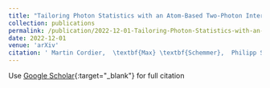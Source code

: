 ```yaml
---
title: "Tailoring Photon Statistics with an Atom-Based Two-Photon Interferometer"
collection: publications
permalink: /publication/2022-12-01-Tailoring-Photon-Statistics-with-an-Atom-Based-Two-Photon-Interferometer
date: 2022-12-01
venue: 'arXiv'
citation: ' Martin Cordier,  \textbf{Max} \textbf{Schemmer},  Philipp Schneeweiss,  J{\&quot;u}rgen Volz,  Arno Rauschenbeutel, &quot;Tailoring Photon Statistics with an Atom-Based Two-Photon Interferometer.&quot; arXiv, 2022.'
---
```

Use [Google Scholar](https://scholar.google.com/scholar?q=Tailoring+Photon+Statistics+with+an+Atom+Based+Two+Photon+Interferometer){:target="_blank"} for full citation